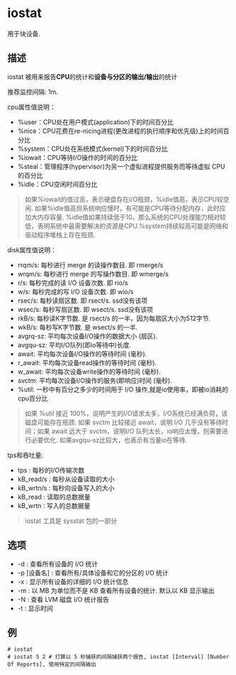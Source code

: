# iostat

用于块设备.

## 描述

iostat 被用来报告**CPU**的统计和**设备与分区的输出/输出**的统计

推荐监控间隔: 1m.

cpu属性值说明：
- %user：CPU处在用户模式(application)下的时间百分比
- %nice：CPU花费在re-nicing进程(更改进程的执行顺序和优先级)上的时间百分比
- %system：CPU处在系统模式(kernel)下的时间百分比
- %iowait：CPU等待I/O操作的时间的百分比
- %steal：管理程序(hypervisor)为另一个虚拟进程提供服务而等待虚拟 CPU 的百分比
- %idle：CPU空闲时间百分比

> 如果%iowait的值过高，表示硬盘存在I/O瓶颈，%idle值高，表示CPU较空闲. 如果%idle值高但系统响应慢时，有可能是CPU等待分配内存，此时应加大内存容量. %idle值如果持续低于10，那么系统的CPU处理能力相对较低，表明系统中最需要解决的资源是CPU.%system持续较高可能是网络和驱动程序堆栈上存在瓶颈.

disk属性值说明：
- rrqm/s: 每秒进行 merge 的读操作数目. 即 rmerge/s
- wrqm/s: 每秒进行 merge 的写操作数目. 即 wmerge/s
- r/s: 每秒完成的读 I/O 设备次数. 即 rio/s
- w/s: 每秒完成的写 I/O 设备次数. 即 wio/s
- rsec/s: 每秒读扇区数. 即 rsect/s. ssd没有该项
- wsec/s: 每秒写扇区数. 即 wsect/s. ssd没有该项
- rkB/s: 每秒读K字节数. 是 rsect/s 的一半，因为每扇区大小为512字节. 
- wkB/s: 每秒写K字节数. 是 wsect/s 的一半. 
- avgrq-sz: 平均每次设备I/O操作的数据大小 (扇区). 
- avgqu-sz: 平均I/O队列(即io等待中)长度. 
- await: 平均每次设备I/O操作的等待时间 (毫秒). 
- r_await: 平均每次设备read操作的等待时间 (毫秒). 
- w_await: 平均每次设备write操作的等待时间 (毫秒). 
- svctm: 平均每次设备I/O操作的服务(即响应)时间 (毫秒). 
- %util: 一秒中有百分之多少的时间用于 I/O 操作,就是io使用率，即被io消耗的cpu百分比

> 如果 %util 接近 100%，说明产生的I/O请求太多，I/O系统已经满负荷，该磁盘可能存在瓶颈. 如果 svctm 比较接近 await，说明 I/O 几乎没有等待时间；如果 await 远大于 svctm，说明I/O 队列太长，io响应太慢，则需要进行必要优化. 如果avgqu-sz比较大，也表示有当量io在等待. 

tps和吞吐量:
- tps : 每秒的I/O传输次数
- kB_read/s : 每秒从设备读取的大小
- kB_wrtn/s : 每秒向设备写入的大小
- kB_read : 读取的总数据量
- kB_wrtn : 写入的总数据量

> iostat 工具是 sysstat 包的一部分

## 选项

- -d : 查看所有设备的 I/O 统计
- -p [设备名] : 查看所有/具体设备和它的分区的 I/O 统计
- -x : 显示所有设备的详细的 I/O 统计信息
- -m : 以 MB 为单位而不是 KB 查看所有设备的统计. 默认以 KB 显示输出
- -N : 查看 LVM 磁盘 I/O 统计报告
- -t : 显示时间

## 例

    # iostat
    # iostat 5 2 # 打算以 5 秒捕获的间隔捕获两个报告, iostat [Interval] [Number Of Reports], 使用特定的间隔输出
